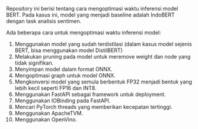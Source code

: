 Repository ini berisi tentang cara mengoptimasi waktu inferensi model BERT. Pada kasus ini, model yang menjadi baseline adalah IndoBERT dengan task analisis sentimen.

Ada beberapa cara untuk mengoptimasi waktu inferensi model:
1. Menggunakan model yang sudah terdistilasi (dalam kasus model sejenis BERT, bisa menggunakan model DistilBERT)
2. Melakukan pruning pada model untuk meremove weight dan node yang tidak signifikan.
3. Menyimpan model dalam format ONNX.
4. Mengoptimasi graph untuk model ONNX.
5. Mengkonversi model yang semula berbentuk FP32 menjadi bentuk yang lebih kecil seperti FP16 dan INT8.
6. Menggunakan FastAPI sebagai framework untuk deployment.
7. Menggunakan IOBinding pada FastAPI.
8. Mencari PyTorch threads yang memberikan kecepatan tertinggi.
9. Menggunakan ApacheTVM.
10. Menggunakan OpenVino.